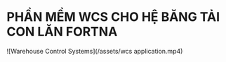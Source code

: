 # PHẦN MỀM WCS CHO HỆ BĂNG TẢI CON LĂN FORTNA

![Warehouse Control Systems](/assets/wcs application.mp4)
